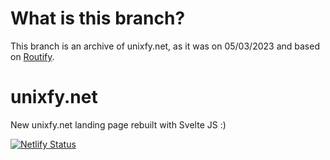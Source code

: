 # What is this branch?
This branch is an archive of unixfy.net, as it was on 05/03/2023 and based on [Routify](https://www.routify.dev/).

# unixfy.net
New unixfy.net landing page rebuilt with Svelte JS :)

[![Netlify Status](https://api.netlify.com/api/v1/badges/8d96a8d3-7144-49ec-bafc-09947e3fb88a/deploy-status)](https://app.netlify.com/sites/unixfynet/deploys)
